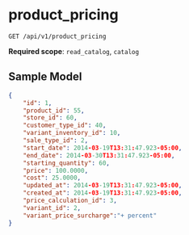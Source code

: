 product_pricing
=============

```shell
GET /api/v1/product_pricing
```

**Required scope**: `read_catalog`, `catalog`

Sample Model
------------

```json
{
	"id": 1,
	"product_id": 55,
	"store_id": 60,
	"customer_type_id": 40,
	"variant_inventory_id": 10,
	"sale_type_id": 2,
	"start_date": 2014-03-19T13:31:47.923-05:00,
	"end_date": 2014-03-30T13:31:47.923-05:00,
	"starting_quantity": 60,
	"price": 100.0000,
	"cost": 25.0000,
	"updated_at": 2014-03-19T13:31:47.923-05:00,
	"created_at": 2014-03-19T13:31:47.923-05:00,
	"price_calculation_id": 3,
	"variant_id": 2,
	"variant_price_surcharge":"+ percent"
}
```